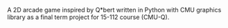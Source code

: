 A 2D arcade game inspired by Q*bert written in Python with CMU graphics library as a final term project for 15-112 course (CMU-Q).